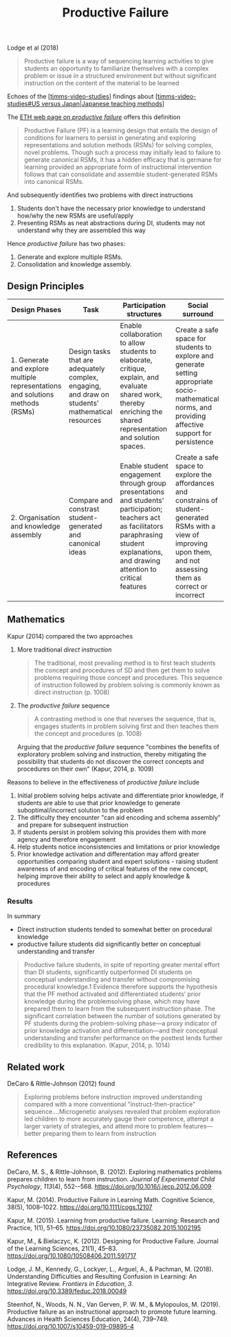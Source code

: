﻿---
backlinks:
- title: Spaced practice (aka Distributed Practice)
  url: /memex/sense/Learning/spaced-practice.html
- title: Rich mathematical tasks
  url: /memex/sense/Teaching/Mathematics/rich-mathematical-tasks.html
- title: Across the grain
  url: /memex/sense/Teaching/Mathematics/across-the-grain.html
- title: Explicit versus inquiry
  url: /memex/sense/Teaching/Mathematics/explicit-versus-inquiry.html
- title: Checks for pedagogy
  url: /memex/sense/Teaching/Mathematics/checks-for-pedagogy.html
- title: My approach to teaching mathematics
  url: /memex/sense/Teaching/Mathematics/my-approach-to-teaching-mathematics.html
- title: Mathematical mindsets
  url: /memex/sense/Teaching/Mathematics/mathematical-mindsets.html
- title: Technologies for teaching mathematics
  url: /memex/sense/Teaching/Mathematics/technologies-for-teaching-mathematics.html
- title: ALIVE
  url: /memex/sense/Teaching/Mathematics/alive.html
- title: Mathematical thinking tasks
  url: /memex/sense/Teaching/Mathematics/mathematical-thinking-tasks.html
- title: TIRED
  url: /memex/sense/Teaching/Mathematics/tired.html
- title: CSER Maths in Schools - Practices and pedagogies
  url: /memex/sense/Teaching/Mathematics/cser-mooc/cser-practices-and-pedagogies.html
- title: CSER MiS - Getting started module
  url: /memex/sense/Teaching/Mathematics/cser-mooc/cser-getting-started.html
tags: teaching, teaching-mathematics,
title: Productive Failure
type: note
---
Lodge et al (2018)

> Productive failure is a way of sequencing learning activities to give students an opportunity to familiarize themselves with a complex problem or issue in a structured environment but without significant instruction on the content of the material to be learned

Echoes of the [[timms-video-studies]] findings about [[timms-video-studies#US versus Japan|Japanese teaching methods]]

The [ETH web page on _productive failure_](https://lse.ethz.ch/research/productive-failure.html) offers this definition

> Productive Failure (PF) is a learning design that entails the design of conditions for learners to persist in generating and exploring representations and solution methods (RSMs) for solving complex, novel problems. Though such a process may initially lead to failure to generate canonical RSMs, it has a hidden efficacy that is germane for learning provided an appropriate form of instructional intervention follows that can consolidate and assemble student-​generated RSMs into canonical RSMs.

And subsequently identifies two problems with direct instructions

1. Students don't have the necessary prior knowledge to understand how/why the new RSMs are useful/apply
2. Presenting RSMs as neat abstractions during DI, students may not understand why they are assembled this way

Hence _productive failure_ has two phases:

1. Generate and explore multiple RSMs.
2. Consolidation and knowledge assembly.

## Design Principles

| Design Phases | Task | Participation structures | Social surround |
| --- | --- | --- | --- |
| 1. Generate and explore multiple representations and solutions methods (RSMs) | Design tasks that are adequately complex, engaging, and draw on students' mathematical resources | Enable collaboration to allow students to elaborate, critique, explain, and evaluate shared work, thereby enriching the shared representation and solution spaces. | Create a safe space for students to explore and generate setting appropriate socio-mathematical norms, and providing affective support for persistence |
| 2. Organisation and knowledge assembly | Compare and constrast student-generated and canonical ideas | Enable student engagement through group presentations and students' participation; teachers act as facilitators paraphrasing student explanations, and drawing attention to critical features | Create a safe space to explore the affordances and constrains of student-generated RSMs with a view of improving upon them, and not assessing them as correct or incorrect |

## Mathematics

Kapur (2014) compared the two approaches

1. More traditional _direct instruction_

    > The traditional, most prevailing method is to first teach students the concept and procedures of SD and then get them to solve problems requiring those concept and procedures. This sequence of instruction followed by problem solving is commonly known as direct instruction (p. 1008)

2. The _productive failure_ sequence

    > A contrasting method is one that reverses the sequence, that is, engages students in problem solving first and then teaches them the concept and procedures (p. 1008)

    Arguing that the _productive failure_ sequence "combines the benefits of exploratory problem solving and instruction, thereby mitigating the possibility that students do not discover the correct concepts and procedures on their own" (Kapur, 2014, p. 1009)

Reasons to believe in the effectiveness of _productive failure_ include

1. Initial problem solving helps activate and differentiate prior knowledge, if students are able to use that prior knowledge to generate suboptimal/incorrect solution to the problem
2. The difficulty they encounter "can aid encoding and schema assembly" and prepare for subsequent instruction
3. If students persist in problem solving this provides them with more agency and therefore engagement
4. Help students notice inconsistencies and limitations or prior knowledge
5. Prior knowledge activation and differentation may afford greater opportunities comparing student and expert solutions - raising student awareness of and encoding of critical features of the new concept, helping improve their ability to select and apply knowledge & procedures

### Results

In summary

- Direct instruction students tended to somewhat better on procedural knowledge
- productive failure students did significantly better on conceptual understanding and transfer

> Productive failure students, in spite of reporting greater mental effort than DI students, significantly outperformed DI students on conceptual understanding and transfer without compromising procedural knowledge.1 Evidence therefore supports the hypothesis that the PF method activated and differentiated students’ prior knowledge during the problemsolving phase, which may have prepared them to learn from the subsequent instruction phase. The significant correlation between the number of solutions generated by PF students during the problem-solving phase—a proxy indicator of prior knowledge activation and differentiation—and their conceptual understanding and transfer performance on the posttest lends further credibility to this explanation. (Kapur, 2014, p. 1014)

## Related work

DeCaro & Rittle-Johnson (2012) found

> Exploring problems before instruction improved understanding compared with a more conventional “instruct-then-practice” sequence....Microgenetic analyses revealed that problem exploration led children to more accurately gauge their competence, attempt a larger variety of strategies, and attend more to problem features—better preparing them to learn from instruction


## References

DeCaro, M. S., & Rittle-Johnson, B. (2012). Exploring mathematics problems prepares children to learn from instruction. *Journal of Experimental Child Psychology*, *113*(4), 552--568. <https://doi.org/10.1016/j.jecp.2012.06.009>

Kapur, M. (2014). Productive Failure in Learning Math. Cognitive Science, 38(5), 1008–1022. https://doi.org/10.1111/cogs.12107

Kapur, M. (2015). Learning from productive failure. Learning: Research and Practice, 1(1), 51–65. https://doi.org/10.1080/23735082.2015.1002195

Kapur, M., & Bielaczyc, K. (2012). Designing for Productive Failure. Journal of the Learning Sciences, 21(1), 45–83. https://doi.org/10.1080/10508406.2011.591717

Lodge, J. M., Kennedy, G., Lockyer, L., Arguel, A., & Pachman, M. (2018). Understanding Difficulties and Resulting Confusion in Learning: An Integrative Review. *Frontiers in Education*, *3*. <https://doi.org/10.3389/feduc.2018.00049>

Steenhof, N., Woods, N. N., Van Gerven, P. W. M., & Mylopoulos, M. (2019). Productive failure as an instructional approach to promote future learning. Advances in Health Sciences Education, 24(4), 739–749. https://doi.org/10.1007/s10459-019-09895-4


[//begin]: # "Autogenerated link references for markdown compatibility"
[timms-video-studies]: ../../Learning/timms-video-studies "TIMMS Video Studies"
[timms-video-studies#US versus Japan|Japanese teaching methods]: ../../Learning/timms-video-studies "TIMMS Video Studies"
[//end]: # "Autogenerated link references"